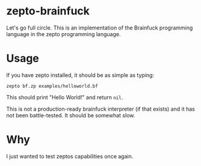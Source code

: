 # zepto-brainfuck

Let's go full circle. This is an implementation of
the Brainfuck programming language in the zepto
programming language.

# Usage

If you have zepto installed, it should be as simple as
typing:

```
zepto bf.zp examples/helloworld.bf
```

This should print "Hello World!" and return `nil`.

This is not a production-ready brainfuck interpreter
(if that exists) and it has not been battle-tested.
It should be somewhat slow.

# Why

I just wanted to test zeptos capabilities once again.
